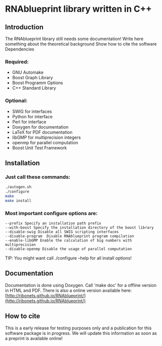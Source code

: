 
# RNAblueprint library written in C++

## Introduction

The RNAblueprint library still needs some documentation! Write here something about the theoretical background Show how to cite the software
Dependencies

### Required:

 * GNU Automake
 * Boost Graph Library
 * Boost Programm Options
 * C++ Standard Library

### Optional:

 * SWIG for interfaces
 * Python for interface
 * Perl for interface
 * Doxygen for documentation
 * LaTeX for PDF documentation
 * libGMP for multiprecision integers
 * openmp for parallel computation
 * Boost Unit Test Framework

## Installation

### Just call these commands:

```bash
./autogen.sh
./configure
make
make install
```

### Most important configure options are:

    --prefix Specify an installation path prefix
    --with-boost Specify the installation directory of the boost library
    --disable-swig Disable all SWIG scripting interfaces
    --disable-program  Disable RNAblueprint program compilation
    --enable-libGMP Enable the calculation of big numbers with multiprecision
    --disable-openmp Disable the usage of parallel computation

TIP: You might want call ./configure –help for all install options!

## Documentation

Documentation is done using Doxygen. Call 'make doc' for a offline version in HTML and PDF.
There is also a online version available here: [http://ribonets.github.io/RNAblueprint/](http://ribonets.github.io/RNAblueprint/)

## How to cite

This is a early release for testing purposes only and a publication for this software package is in progress.
We will update this information as soon as a preprint is available online!
